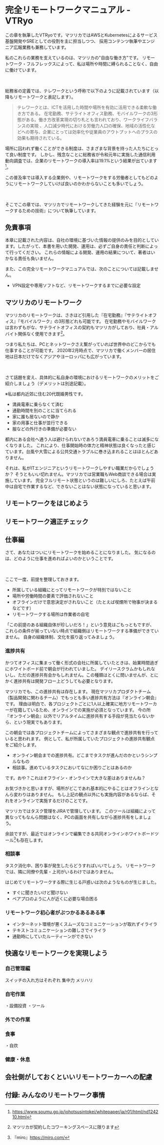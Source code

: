 # 完全リモートワークマニュアル - VTRyo

この章を執筆したVTRyoです。マツリカではAWSとKubernetesによるサービス基盤開発やSREとしての役割を主に担当しつつ、
採用コンテンツ執筆やエンジニア広報業務も兼務しています。

私のこれらの業務を支えているのは、マツリカの"自由な働き方"です。
リモートワーク・フルフレックスによって、私は場所や時間に縛られることなく、自由に働けています。

　

総務省の定義では、テレワークという呼称で以下のように記載されています（以降もリモートワークと表記します）。

> テレワークとは、ICTを活用した時間や場所を有効に活用できる柔軟な働き方である。
> 在宅勤務、サテライトオフィス勤務、モバイルワークの3形態がある。働き方改革実現の切り札とも言われており、ワークライフバランスの実現 、人口減少時代における労働力人口の確保、地域の活性化などへの寄与、企業にとっては効率化や従業員のアウトプットへのプラスの効果も期待されている。

場所に囚われず働くことができる制度は、さまざまな背景を持った人たちにとって良い制度です。
しかし、残念なことに総務省が令和元年に実施した通信利用動向調査では、企業のリモートワークの導入率は19.1%という結果が出ています[^1]。

この普及率では導入する企業側や、リモートワークをする労働者としてもどのようにリモートワークしていけば良いのかわからないことも多いでしょう。

　

そこでこの章では、マツリカでリモートワークしてきた経験を元に『リモートワークするための技術』について執筆しています。

## 免責事項

本章に記載された内容は、自社の環境に基づいた情報の提供のみを目的としています。したがって、本書を用いた開発、運用は、必ずご自身の責任と判断によって行ってください。
これらの情報による開発、運用の結果について、著者はいかなる責任も負いません。

また、この完全リモートワークマニュアルでは、次のことについては記載しません。

* VPN設定や専用ソフトなど、リモートワークするまでに必要な設定



[^1]: https://www.soumu.go.jp/johotsusintokei/whitepaper/ja/r01/html/nd124210.html

## マツリカのリモートワーク

マツリカのリモートワークは、さきほど引用した『在宅勤務』『サテライトオフィス』『モバイルワーク』の3形態どれも可能です。
在宅勤務やモバイルワークは言わずもがな、サテライトオフィスの契約もマツリカがしており、社員・アルバイト関係なく使用できます[^2]。

つまり私たちは、PCとネットワークさえ繋がっていれば世界中のどこからでも仕事することが可能です。
2020年2月時点で、マツリカで働くメンバーの居住地は日本だけでなくアジアやヨーロッパにも広がっています。

　

さて話題を変え、具体的に私自身の環境におけるリモートワークのメリットをご紹介しましょう（デメリットは別途記載）。

※私は都内近郊に住む20代既婚男性です。

* 満員電車に乗らなくて済む
* 通勤時間を別のことに当てられる
* 家に誰も居ないので静か
* 家の用事と仕事が並行できる
* 服などの外行きの準備が必要ない

都内にある会社へ通う人は避けられないであろう満員電車に乗ることは滅多になくなりました。
これにより、仕事開始時の体力と精神状態は良くなったと感じています。台風や大雪による公共交通トラブルに巻き込まれることはほとんどありません。

それは、私がITエンジニアというリモートワークしやすい職業だからでしょうか？
そうともいい切れません。マツリカでは営業職もWeb商談できる場合は実施しています。
完全フルリモート状態というのは難しいにしろ、たとえば午前中は自宅で作業するなど、できないことはない状態になっていると思います。










[^2]: マツリカが契約したコワーキングスペースに限ります

## リモートワークをはじめよう

## リモートワーク適正チェック

## 仕事編

さて、あなたはついにリモートワークを始めることになりました。
気になるのは、どのように仕事を進めればよいのかということです。

　

ここで一度、前提を整理しておきます。

* 所属している組織にとってリモートワークが特別ではないこと
* 場所や労働時間の要素で評価されないこと
* オフラインだけで意思決定がされないこと（たとえば喫煙所で物事が決まるなどです）
* リモートワークする場所は作業者の自宅

「この前提のある組織自体が珍しいだろ！」という意見はごもっともですが、
これらの条件が揃っていない時点で組織側はリモートワークする準備ができていません。
自身の組織体制、文化を振り返ってみましょう。

### 進捗共有

かつてオフィスに集まって働く形式の会社に所属していたときは、始業時間過ぎにホワイトボード前で朝会が行われていました。
デイリースクラムかもしれないし、ただの進捗共有会かもしれません。この種類はとくに問いませんが、とにかく進捗共有は開発フロー上どうしても必要となります。

マツリカでも、この進捗共有は存在します。
現在マツリカプロダクトチーム（製品開発に関わるチーム）でもっとも多い進捗共有方法は『オンライン朝会』です。
理由は明白で、各プロジェクトごとに1人以上確実に地方リモートワーカーが在籍しているため、オンラインでの実施が必須となっています。
今の所『オンライン朝会』以外でリアルタイムに進捗共有する手段が見当たらないから、という現実でもあります。

この朝会では各プロジェクトチームによってさまざまな観点で進捗共有を行っていると思われます。
例として、私が所属していたプロジェクトの進捗共有観点をご紹介します。

* オンライン朝会までの進捗共有。どこまでタスクが進んだのかというシンプルなもの
* 相談事。進めているタスクにおいてなにか困りごとはあるのか

です。おや？これはオフライン・オンラインで大きな差はありませんね？

お気づきかと思いますが、場所がどこであれ基本的にやることはオフラインとなんら変わりはありません。
もし上記の観点以外にも実施内容があるならば、それをオンラインで実施するだけのことです。

マツリカではタスク管理をJIRAで管理しています。
このツールは組織によって異なってもなんら問題はなく、PCの画面を共有しながら進捗共有をしましょう。

余談ですが、最近ではオンラインで編集できる共同オンラインホワイトボードツール[^3]も存在します。

[^3]: 『miro』https://miro.com/

### 相談事

タスク消化中、困り事が発生したらどうすればいいでしょう。
リモートワークでは、隣に同僚や先輩・上司がいるわけではありません。

はじめてリモートワークする際に生じる戸惑いは次のようなものが生じました。

* すぐに聞きたいけど聞けない
* ペアプロのように人が近くに必要な場合困る



### リモートワーク初心者がぶつかるあるある事

* インターネット環境が悪くスムーズなコミュニケーションが取れずイライラ
* テキストコミュニケーションの難しさでイライラ
* 通勤時にしていたルーティーンができない


## 快適なリモートワークを実現しよう

### 自己管理編

スイッチの入れ方はそれぞれ
集中力
メリハリ
### 自宅作業

・設備投資
・ツール

### 外での作業

### 食事

・自炊

### 健康・休息



## 会社側がしておくといいリモートワーカーへの配慮

## 付録: みんなのリモートワーク事情
